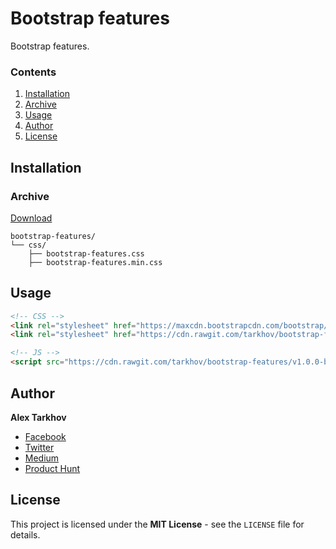 # Bootstrap features

Bootstrap features.

### Contents

1. [Installation](#installation)
  1. [Archive](#archive)
2. [Usage](#usage)
3. [Author](#author)
4. [License](#license)

## Installation

### Archive

[Download](https://github.com/tarkhov/bootstrap-features/releases/download/v1.0.0-beta/bootstrap-features-1.0.0-beta.zip)

```
bootstrap-features/
└── css/
    ├── bootstrap-features.css
    ├── bootstrap-features.min.css
```

## Usage

```html
<!-- CSS -->
<link rel="stylesheet" href="https://maxcdn.bootstrapcdn.com/bootstrap/4.0.0-beta/css/bootstrap.min.css">
<link rel="stylesheet" href="https://cdn.rawgit.com/tarkhov/bootstrap-features/v1.0.0-beta/dist/css/bootstrap-features.min.css">

<!-- JS -->
<script src="https://cdn.rawgit.com/tarkhov/bootstrap-features/v1.0.0-beta/dist/js/bootstrap-features.min.js"></script>
```

## Author

**Alex Tarkhov**

* [Facebook](https://www.facebook.com/alextarkhov)
* [Twitter](https://twitter.com/alextarkhov)
* [Medium](https://medium.com/@tarkhov)
* [Product Hunt](https://www.producthunt.com/@tarkhov)

## License

This project is licensed under the **MIT License** - see the `LICENSE` file for details.
